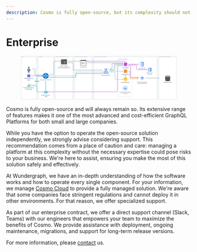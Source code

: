 ```yaml
---
description: Cosmo is fully open-source, but its complexity should not be underestimated.
---
```


# Enterprise

<figure><img src=".gitbook/assets/cosmo-architecture-final (4).png" alt=""><figcaption></figcaption></figure>

Cosmo is fully open-source and will always remain so. Its extensive range of features makes it one of the most advanced and cost-efficient GraphQL Platforms for both small and large companies.

While you have the option to operate the open-source solution independently, we strongly advise considering support. This recommendation comes from a place of caution and care: managing a platform at this complexity without the necessary expertise could pose risks to your business. We're here to assist, ensuring you make the most of this solution safely and effectively.

At Wundergraph, we have an in-depth understanding of how the software works and how to operate every single component. For your information, we manage [Cosmo Cloud](https://wundergraph.com/pricing) to provide a fully managed solution. We're aware that some companies face stringent regulations and cannot deploy it in other environments. For that reason, we offer specialized support.

As part of our enterprise contract, we offer a direct support channel (Slack, Teams) with our engineers that empowers your team to maximize the benefits of Cosmo. We provide assistance with deployment, ongoing maintenance, migrations, and support for long-term release versions.&#x20;

For more information, please [contact](https://wundergraph.com/contact/sales) us.
